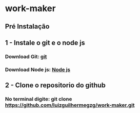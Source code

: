 # work-maker

## Pré Instalação
## 1 - Instale o git e o node js
### Download Git: [git](https://git-scm.com)
### Download Node js: [Node js](https://nodejs.org/en/)
## 2 - Clone o repositorio do github
### No terminal digite: git clone https://github.com/luizguilhermegzg/work-maker.git
